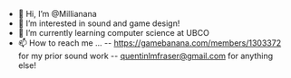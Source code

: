 - 👋 Hi, I’m @Millianana
- 👀 I’m interested in sound and game design!
- 🌱 I’m currently learning computer science at UBCO
- 📫 How to reach me ...
-- https://gamebanana.com/members/1303372 for my prior sound work
-- quentinlmfraser@gmail.com for anything else!

<!---
Millianana/Millianana is a ✨ special ✨ repository because its `README.md` (this file) appears on your GitHub profile.
You can click the Preview link to take a look at your changes.
--->
